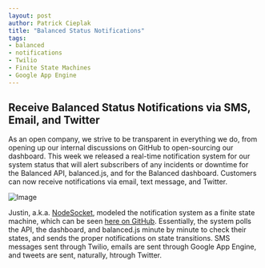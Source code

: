 ```yaml
---
layout: post
author: Patrick Cieplak 
title: "Balanced Status Notifications"
tags:
- balanced
- notifications 
- Twilio
- Finite State Machines
- Google App Engine
---
```


## Receive Balanced Status Notifications via SMS, Email, and Twitter

As an open company, we strive to be transparent in everything we do, from opening up our internal discussions on GitHub to open-sourcing our dashboard.  This week we released a real-time notification system for our system status that will alert subscribers of any incidents or downtime for the Balanced API, balanced.js, and for the Balanced dashboard.  Customers can now receive notifications via email, text message, and Twitter.  

![Image](https://raw.github.com/balanced/balanced.github.com/master/img/notifications.png)

Justin, a.k.a. [NodeSocket](https://github.com/nodesocket), modeled the notification system as a finite state machine, which can be seen [here on GitHub](https://github.com/balanced/status.balancedpayments.com/blob/master/situation/models.py#L77).  Essentially, the system polls the API, the dashboard, and balanced.js minute by minute to check their states, and sends the proper notifications on state transitions.  SMS messages sent through Twilio, emails are sent through Google App Engine, and tweets are sent, naturally, htrough Twitter.  